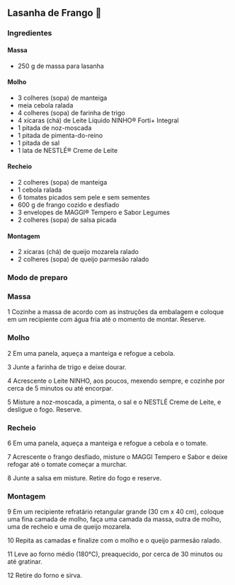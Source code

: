 ## Lasanha de Frango :chicken:

### Ingredientes

#### Massa

- 250 g de massa para lasanha

#### Molho

- 3 colheres (sopa) de manteiga
- meia cebola ralada
- 4 colheres (sopa) de farinha de trigo
- 4 xícaras (chá) de Leite Líquido NINHO® Forti+ Integral
- 1 pitada de noz-moscada
- 1 pitada de pimenta-do-reino
- 1 pitada de sal
- 1 lata de NESTLÉ® Creme de Leite

#### Recheio

- 2 colheres (sopa) de manteiga
- 1 cebola ralada
- 6 tomates picados sem pele e sem sementes
- 600 g de frango cozido e desfiado
- 3 envelopes de MAGGI® Tempero e Sabor Legumes
- 2 colheres (sopa) de salsa picada

#### Montagem

- 2 xícaras (chá) de queijo mozarela ralado
- 2 colheres (sopa) de queijo parmesão ralado



### Modo de preparo

### Massa

1 Cozinhe a massa de acordo com as instruções da embalagem e coloque em um recipiente com água fria até o momento de montar. Reserve.

### Molho

2 Em uma panela, aqueça a manteiga e refogue a cebola.

3 Junte a farinha de trigo e deixe dourar.

4 Acrescente o Leite NINHO, aos poucos, mexendo sempre, e cozinhe por cerca de 5 minutos ou até encorpar.

5 Misture a noz-moscada, a pimenta, o sal e o NESTLÉ Creme de Leite, e desligue o fogo. Reserve.

### Recheio

6 Em uma panela, aqueça a manteiga e refogue a cebola e o tomate.

7 Acrescente o frango desfiado, misture o MAGGI Tempero e Sabor e deixe refogar até o tomate começar a murchar.

8 Junte a salsa em misture. Retire do fogo e reserve.

### Montagem

9 Em um recipiente refratário retangular grande (30 cm x 40 cm), coloque uma fina camada de molho, faça uma camada da massa, outra de molho, uma de recheio e uma de queijo mozarela.

10 Repita as camadas e finalize com o molho e o queijo parmesão ralado.

11 Leve ao forno médio (180°C), preaquecido, por cerca de 30 minutos ou até gratinar.

12 Retire do forno e sirva.